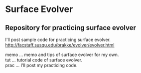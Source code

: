 # Surface Evolver
## Repository for practicing surface evolver

I'll post sample code for practicing surface evolver.  
http://facstaff.susqu.edu/brakke/evolver/evolver.html

memo ... memo and tips of surface evolver for my own.  
tut ... tutorial code of surface evolver.  
prac ... I'll post my practicing code.  


